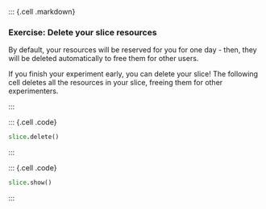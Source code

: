 
::: {.cell .markdown}
### Exercise: Delete your slice resources

By default, your resources will be reserved for you for one day - then, they will be deleted automatically to free them for other users.

If you finish your experiment early, you can delete your slice! The following cell deletes all the resources in your slice, freeing them for other experimenters.

:::


::: {.cell .code}
```python
slice.delete()
```
:::


::: {.cell .code}
```python
slice.show()
```
:::